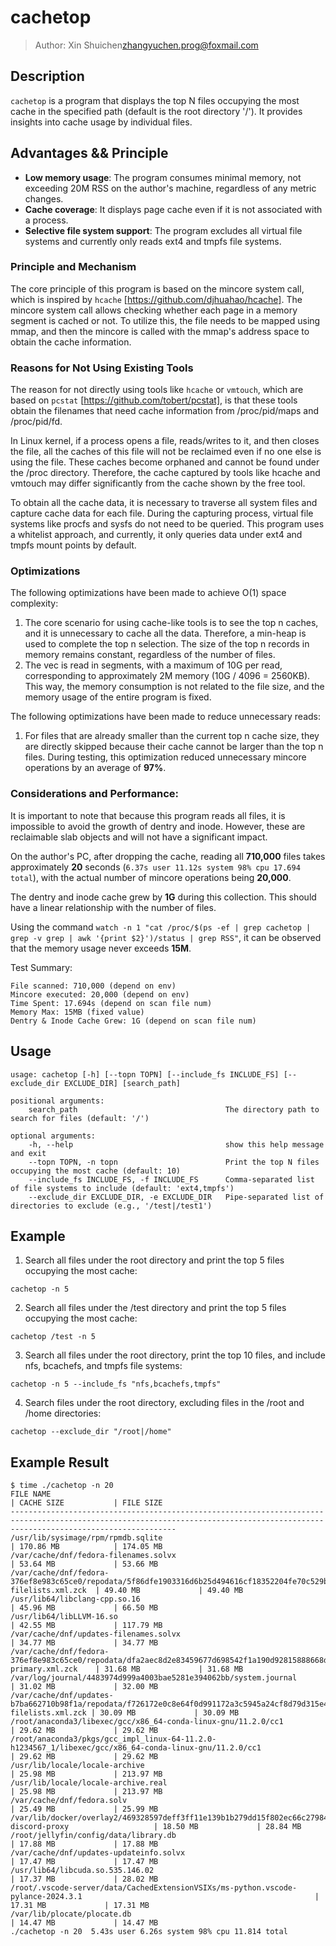 # cachetop

> Author: Xin Shuichen<zhangyuchen.prog@foxmail.com>

## Description

`cachetop` is a program that displays the top N files occupying the most cache in the specified path (default is the root directory '/'). It provides insights into cache usage by individual files.

## Advantages && Principle

- **Low memory usage**: The program consumes minimal memory, not exceeding 20M RSS on the author's machine, regardless of any metric changes.
- **Cache coverage**: It displays page cache even if it is not associated with a process.
- **Selective file system support**: The program excludes all virtual file systems and currently only reads ext4 and tmpfs file systems.

### Principle and Mechanism
The core principle of this program is based on the mincore system call, which is inspired by `hcache` [https://github.com/djhuahao/hcache].
The mincore system call allows checking whether each page in a memory segment is cached or not. To utilize this, the file needs to be mapped using mmap, and then the mincore is called with the mmap's address space to obtain the cache information.

### Reasons for Not Using Existing Tools
The reason for not directly using tools like `hcache` or `vmtouch`, which are based on `pcstat` [https://github.com/tobert/pcstat], is that these tools obtain the filenames that need cache information from /proc/pid/maps and /proc/pid/fd.

In Linux kernel, if a process opens a file, reads/writes to it, and then closes the file, all the caches of this file will not be reclaimed even if no one else is using the file. These caches become orphaned and cannot be found under the /proc directory. Therefore, the cache captured by tools like hcache and vmtouch may differ significantly from the cache shown by the free tool.

To obtain all the cache data, it is necessary to traverse all system files and capture cache data for each file. During the capturing process, virtual file systems like procfs and sysfs do not need to be queried. This program uses a whitelist approach, and currently, it only queries data under ext4 and tmpfs mount points by default.

### Optimizations

The following optimizations have been made to achieve O(1) space complexity:

1. The core scenario for using cache-like tools is to see the top n caches, and it is unnecessary to cache all the data. Therefore, a min-heap is used to complete the top n selection. The size of the top n records in memory remains constant, regardless of the number of files.
2. The vec is read in segments, with a maximum of 10G per read, corresponding to approximately 2M memory (10G / 4096 = 2560KB). This way, the memory consumption is not related to the file size, and the memory usage of the entire program is fixed.

The following optimizations have been made to reduce unnecessary reads:
1. For files that are already smaller than the current top n cache size, they are directly skipped because their cache cannot be larger than the top n files. During testing, this optimization reduced unnecessary mincore operations by an average of **97%**.

### Considerations and Performance:

It is important to note that because this program reads all files, it is impossible to avoid the growth of dentry and inode. However, these are reclaimable slab objects and will not have a significant impact.

On the author's PC, after dropping the cache, reading all **710,000** files takes approximately **20** seconds (`6.37s user 11.12s system 98% cpu 17.694 total`), with the actual number of mincore operations being **20,000**.

The dentry and inode cache grew by **1G** during this collection. This should have a linear relationship with the number of files.

Using the command `watch -n 1 "cat /proc/$(ps -ef | grep cachetop | grep -v grep | awk '{print $2}')/status | grep RSS"`, it can be observed that the memory usage never exceeds **15M**.

Test Summary:
```
File scanned: 710,000 (depend on env)
Mincore executed: 20,000 (depend on env)
Time Spent: 17.694s (depend on scan file num)
Memory Max: 15MB (fixed value)
Dentry & Inode Cache Grew: 1G (depend on scan file num)
```

## Usage

```
usage: cachetop [-h] [--topn TOPN] [--include_fs INCLUDE_FS] [--exclude_dir EXCLUDE_DIR] [search_path]

positional arguments:
	search_path									The directory path to search for files (default: '/')

optional arguments:
	-h, --help									show this help message and exit
	--topn TOPN, -n topn						Print the top N files occupying the most cache (default: 10)
	--include_fs INCLUDE_FS, -f INCLUDE_FS		Comma-separated list of file systems to include (default: 'ext4,tmpfs')
	--exclude_dir EXCLUDE_DIR, -e EXCLUDE_DIR	Pipe-separated list of directories to exclude (e.g., '/test|/test1')
```

## Example

1. Search all files under the root directory and print the top 5 files occupying the most cache:
```
cachetop -n 5
```

2. Search all files under the /test directory and print the top 5 files occupying the most cache:
```
cachetop /test -n 5
```

3. Search all files under the root directory, print the top 10 files, and include nfs, bcachefs, and tmpfs file systems:
```
cachetop -n 5 --include_fs "nfs,bcachefs,tmpfs"
```

4. Search files under the root directory, excluding files in the /root and /home directories:
```
cachetop --exclude_dir "/root|/home"
```

## Example Result

```shell
$ time ./cachetop -n 20               
FILE NAME                                                                                                                           | CACHE SIZE           | FILE SIZE           
---------------------------------------------------------------------------------------------------------------------------------------------------------------------------------
/usr/lib/sysimage/rpm/rpmdb.sqlite                                                                                                  | 170.86 MB            | 174.05 MB           
/var/cache/dnf/fedora-filenames.solvx                                                                                               | 53.64 MB             | 53.66 MB            
/var/cache/dnf/fedora-376ef8e983c65ce0/repodata/5f86dfe1903316d6b25d494616cf18352204fe70c529b4c97859df6faecd493f-filelists.xml.zck  | 49.40 MB             | 49.40 MB            
/usr/lib64/libclang-cpp.so.16                                                                                                       | 45.96 MB             | 66.50 MB            
/usr/lib64/libLLVM-16.so                                                                                                            | 42.55 MB             | 117.79 MB           
/var/cache/dnf/updates-filenames.solvx                                                                                              | 34.77 MB             | 34.77 MB            
/var/cache/dnf/fedora-376ef8e983c65ce0/repodata/dfa2aec8d2e83459677d698542f1a190d92815888668d027b21dfd46fb86ce01-primary.xml.zck    | 31.68 MB             | 31.68 MB            
/var/log/journal/4483974d999a4003bae5281e394062bb/system.journal                                                                    | 31.02 MB             | 32.00 MB            
/var/cache/dnf/updates-b7ba662710b98f1a/repodata/f726172e0c8e64f0d991172a3c5945a24cf8d79d315e47e27688f5bc01511b24-filelists.xml.zck | 30.09 MB             | 30.09 MB            
/root/anaconda3/libexec/gcc/x86_64-conda-linux-gnu/11.2.0/cc1                                                                       | 29.62 MB             | 29.62 MB            
/root/anaconda3/pkgs/gcc_impl_linux-64-11.2.0-h1234567_1/libexec/gcc/x86_64-conda-linux-gnu/11.2.0/cc1                              | 29.62 MB             | 29.62 MB            
/usr/lib/locale/locale-archive                                                                                                      | 25.98 MB             | 213.97 MB           
/usr/lib/locale/locale-archive.real                                                                                                 | 25.98 MB             | 213.97 MB           
/var/cache/dnf/fedora.solv                                                                                                          | 25.49 MB             | 25.99 MB            
/var/lib/docker/overlay2/469328597deff3ff11e139b1b279dd15f802ec66c27984be99877e833bec407f/diff/coze-discord-proxy                   | 18.50 MB             | 28.84 MB            
/root/jellyfin/config/data/library.db                                                                                               | 17.88 MB             | 17.88 MB            
/var/cache/dnf/updates-updateinfo.solvx                                                                                             | 17.47 MB             | 17.47 MB            
/usr/lib64/libcuda.so.535.146.02                                                                                                    | 17.37 MB             | 28.02 MB            
/root/.vscode-server/data/CachedExtensionVSIXs/ms-python.vscode-pylance-2024.3.1                                                    | 17.31 MB             | 17.31 MB            
/var/lib/plocate/plocate.db                                                                                                         | 14.47 MB             | 14.47 MB            
./cachetop -n 20  5.43s user 6.26s system 98% cpu 11.814 total
```
